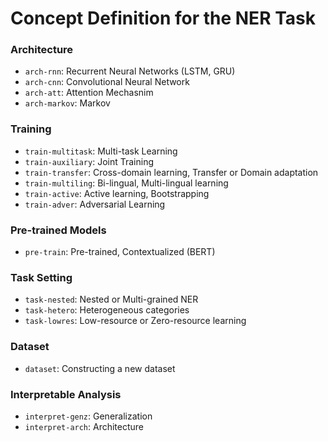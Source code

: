 # Concept Definition for the NER Task

### Architecture
* `arch-rnn`: Recurrent Neural Networks (LSTM, GRU)
* `arch-cnn`:	Convolutional Neural Network
* `arch-att`:	Attention Mechasnim
* `arch-markov`:	Markov

### Training
* `train-multitask`:	Multi-task Learning
* `train-auxiliary`:	Joint Training
* `train-transfer`:	Cross-domain learning, Transfer or Domain adaptation
* `train-multiling`:	Bi-lingual, Multi-lingual learning
* `train-active`:	Active learning, Bootstrapping
* `train-adver`:	Adversarial Learning

### Pre-trained Models
* `pre-train`: Pre-trained, Contextualized (BERT)

### Task Setting
* `task-nested`:	Nested or Multi-grained NER
* `task-hetero`:	Heterogeneous categories
* `task-lowres`:	Low-resource or Zero-resource learning

### Dataset
* `dataset`:	Constructing a new dataset

### Interpretable Analysis
* `interpret-genz`:	Generalization
* `interpret-arch`:	Architecture